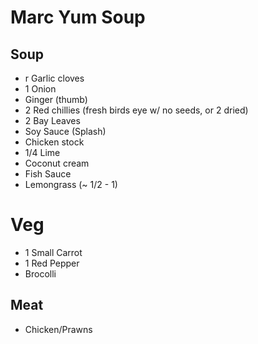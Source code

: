 # Marc Yum Soup

## Soup
- r Garlic cloves
- 1 Onion
- Ginger (thumb)
- 2 Red chillies (fresh birds eye w/ no seeds, or 2 dried)
- 2 Bay Leaves
- Soy Sauce (Splash)
- Chicken stock
- 1/4 Lime
- Coconut cream
- Fish Sauce
- Lemongrass (~ 1/2 - 1)

# Veg
- 1 Small Carrot
- 1 Red Pepper
- Brocolli

## Meat
- Chicken/Prawns
